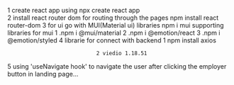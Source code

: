 1 create react app using npx create react app   
2 install react router dom for routing through the pages npm install react router-dom
3 for ui go with MUI(Material ui) libraries npm i mui
     supporting libraries for mui 
                                1 .npm i @mui/material 
                                2 .npm i @emotion/react
                                3 .npm i @emotion/styled
4 librarie for connect with backend
                                1    npm install axios


                                2 viedio 1.18.51

5 using 'useNavigate hook'    to navigate the user after clicking the employer button in landing page...         